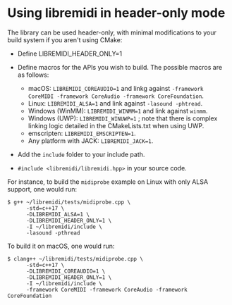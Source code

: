 # Using libremidi in header-only mode

The library can be used header-only, with minimal modifications to your build system if you aren't using CMake:

* Define LIBREMIDI_HEADER_ONLY=1
* Define macros for the APIs you wish to build. The possible macros are as follows: 

  * macOS: `LIBREMIDI_COREAUDIO=1` and linkg against `-framework CoreMIDI -framework CoreAudio -framework CoreFoundation`.
  * Linux: `LIBREMIDI_ALSA=1` and link against `-lasound -phtread`.
  * Windows (WinMM): `LIBREMIDI_WINMM=1` and link against `winmm`.
  * Windows (UWP): `LIBREMIDI_WINUWP=1` ; note that there is complex linking logic detailed in the CMakeLists.txt when using UWP.
  * emscripten: `LIBREMIDI_EMSCRIPTEN=1`.
  * Any platform with JACK: `LIBREMIDI_JACK=1`.

* Add the `include` folder to your include path.
* `#include <libremidi/libremidi.hpp>` in your source code.

For instance, to build the `midiprobe` example on Linux with only ALSA support, one would run:

    $ g++ ~/libremidi/tests/midiprobe.cpp \
          -std=c++17 \
          -DLIBREMIDI_ALSA=1 \
          -DLIBREMIDI_HEADER_ONLY=1 \
          -I ~/libremidi/include \
          -lasound -pthread

To build it on macOS, one would run:

    $ clang++ ~/libremidi/tests/midiprobe.cpp \
          -std=c++17 \
          -DLIBREMIDI_COREAUDIO=1 \
          -DLIBREMIDI_HEADER_ONLY=1 \
          -I ~/libremidi/include \
          -framework CoreMIDI -framework CoreAudio -framework CoreFoundation
